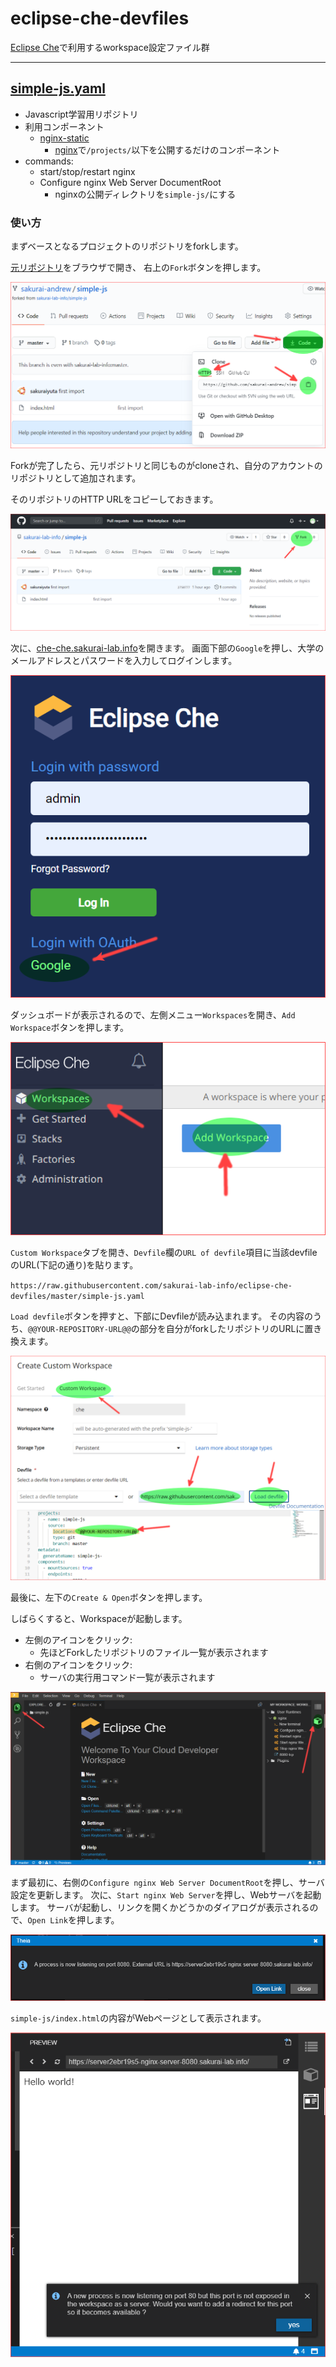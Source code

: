 # eclipse-che-devfiles

[Eclipse Che](https://www.eclipse.org/che/)で利用するworkspace設定ファイル群

---

## [simple-js.yaml](./simple-js.yaml)

- Javascript学習用リポジトリ
- 利用コンポーネント
  - [nginx-static](https://github.com/sakurai-lab-info/docker-images/tree/master/nginx-static)
    - [nginx](https://nginx.org/en/)で`/projects/`以下を公開するだけのコンポーネント
- commands:
  - start/stop/restart nginx
  - Configure nginx Web Server DocumentRoot
    - nginxの公開ディレクトリを`simple-js/`にする

### 使い方

まずベースとなるプロジェクトのリポジトリをforkします。

[元リポジトリ](https://github.com/sakurai-lab-info/simple-js)をブラウザで開き、
右上の`Fork`ボタンを押します。

![元リポジトリのForkボタンの位置](./images/github-fork-from-simpel-js-02.png)

Forkが完了したら、元リポジトリと同じものがcloneされ、自分のアカウントのリポジトリとして追加されます。

そのリポジトリのHTTP URLをコピーしておきます。

![元リポジトリのForkボタンの位置](./images/github-fork-from-simpel-js-01.png)

次に、[che-che.sakurai-lab.info](https://che-che.sakurai-lab.info)を開きます。
画面下部の`Google`を押し、大学のメールアドレスとパスワードを入力してログインします。

![Eclipse che ログイン画面](./images/che-login.png)

ダッシュボードが表示されるので、左側メニュー`Workspaces`を開き、`Add Workspace`ボタンを押します。

![Eclipse che Dashboard](./images/che-dashboard.png)

`Custom Workspace`タブを開き、`Devfile`欄の`URL of devfile`項目に当該devfileのURL(下記の通り)を貼ります。

`https://raw.githubusercontent.com/sakurai-lab-info/eclipse-che-devfiles/master/simple-js.yaml`

`Load devfile`ボタンを押すと、下部にDevfileが読み込まれます。
その内容のうち、`@@YOUR-REPOSITORY-URL@@`の部分を自分がforkしたリポジトリのURLに置き換えます。

![Eclipse che Workspaceの作成](./images/che-custom-workspace.png)

最後に、左下の`Create & Open`ボタンを押します。

しばらくすると、Workspaceが起動します。

- 左側のアイコンをクリック:
  - 先ほどForkしたリポジトリのファイル一覧が表示されます
- 右側のアイコンをクリック:
  - サーバの実行用コマンド一覧が表示されます

![Eclipse che Workspace画面](./images/che-workspace.png)

まず最初に、右側の`Configure nginx Web Server DocumentRoot`を押し、サーバ設定を更新します。
次に、`Start nginx Web Server`を押し、Webサーバを起動します。
サーバが起動し、リンクを開くかどうかのダイアログが表示されるので、`Open Link`を押します。

![nginx起動後のダイアログ](./images/nginx-open-link.png)

`simple-js/index.html`の内容がWebページとして表示されます。

![Webページプレビュー](./images/nginx-preview.png)
